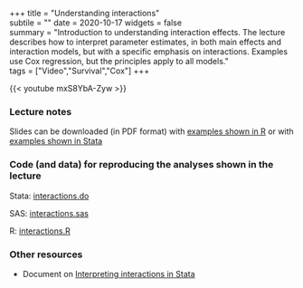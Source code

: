 +++
title = "Understanding interactions"  
subtile = ""
date = 2020-10-17
widgets = false  
summary = "Introduction to understanding interaction effects. The lecture describes how to interpret parameter estimates, in both main effects and interaction models, but with a specific emphasis on interactions. Examples use Cox regression, but the principles apply to all models."  
tags = ["Video","Survival","Cox"]
+++

{{< youtube mxS8YbA-Zyw >}}

### Lecture notes

Slides can be downloaded (in PDF format) with [examples shown in R](interactions_r.pdf) or with [examples shown in Stata](interactions_stata.pdf)
	
### Code (and data) for reproducing the analyses shown in the lecture

Stata: [interactions.do](interactions.do)

SAS: [interactions.sas](interactions.sas)

R: [interactions.R](interactions.R)

### Other resources

- Document on [Interpreting interactions in Stata](interaction_interpretation_stata.pdf)